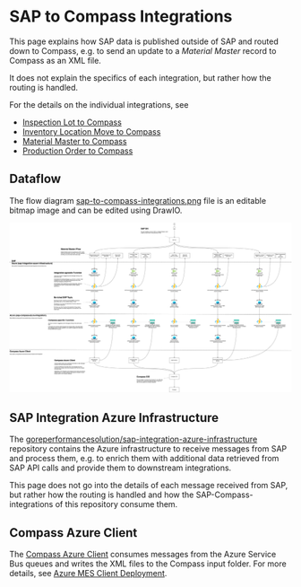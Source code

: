 # SAP to Compass Integrations

This page explains how SAP data is published outside of SAP and routed down to Compass, e.g. to send an update to a _Material Master_ record to Compass as an XML file.

It does not explain the specifics of each integration, but rather how the routing is handled.

For the details on the individual integrations, see

- [Inspection Lot to Compass](./inspection-lot-to-compass.md)
- [Inventory Location Move to Compass](./inventory-location-move-to-compass.md)
- [Material Master to Compass](./material-master-to-compass.md)
- [Production Order to Compass](./production-order-to-compass.md)

## Dataflow

The flow diagram [sap-to-compass-integrations.png](./sap-to-compass-integrations.png) file is an editable bitmap image and can be edited using DrawIO.

![sap-to-compass-integrations.png](./sap-to-compass-integrations.png)

## SAP Integration Azure Infrastructure

The [goreperformancesolution/sap-integration-azure-infrastructure](https://github.com/goreperformancesolution/sap-integration-azure-infrastructure) repository contains the Azure infrastructure to receive messages from SAP and process them, e.g. to enrich them with additional data retrieved from SAP API calls and provide them to downstream integrations.

This page does not go into the details of each message received from SAP, but rather how the routing is handled and how the SAP-Compass-integrations of this repository consume them.

## Compass Azure Client

The [Compass Azure Client](./SAP2COMPASS) consumes messages from the Azure Service Bus queues and writes the XML files to the Compass input folder. For more details, see [Azure MES Client Deployment](./azure-mes-client-deployment.md).
